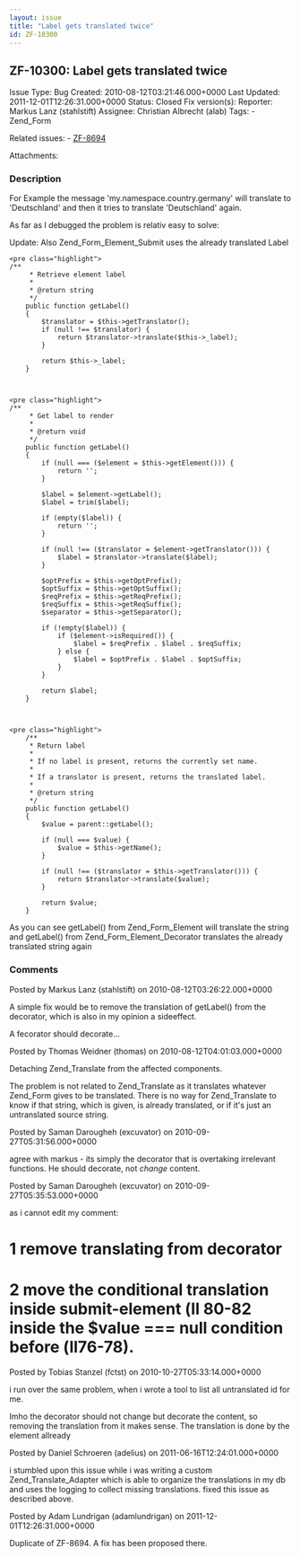 ```yaml
---
layout: issue
title: "Label gets translated twice"
id: ZF-10300
---
```


ZF-10300: Label gets translated twice
-------------------------------------

 Issue Type: Bug Created: 2010-08-12T03:21:46.000+0000 Last Updated: 2011-12-01T12:26:31.000+0000 Status: Closed Fix version(s): 
 Reporter:  Markus Lanz (stahlstift)  Assignee:  Christian Albrecht (alab)  Tags: - Zend\_Form
 
 Related issues: - [ZF-8694](/issues/browse/ZF-8694)
 
 Attachments: 
### Description

For Example the message 'my.namespace.country.germany' will translate to 'Deutschland' and then it tries to translate 'Deutschland' again.

As far as I debugged the problem is relativ easy to solve:

Update: Also Zend\_Form\_Element\_Submit uses the already translated Label

 
    <pre class="highlight">
    /**
         * Retrieve element label
         *
         * @return string
         */
        public function getLabel()
        {
            $translator = $this->getTranslator();
            if (null !== $translator) {
                return $translator->translate($this->_label);
            }
    
            return $this->_label;
        }


 
    <pre class="highlight">
    /**
         * Get label to render
         *
         * @return void
         */
        public function getLabel()
        {
            if (null === ($element = $this->getElement())) {
                return '';
            }
    
            $label = $element->getLabel();
            $label = trim($label);
    
            if (empty($label)) {
                return '';
            }
    
            if (null !== ($translator = $element->getTranslator())) {
                $label = $translator->translate($label);
            }
    
            $optPrefix = $this->getOptPrefix();
            $optSuffix = $this->getOptSuffix();
            $reqPrefix = $this->getReqPrefix();
            $reqSuffix = $this->getReqSuffix();
            $separator = $this->getSeparator();
    
            if (!empty($label)) {
                if ($element->isRequired()) {
                    $label = $reqPrefix . $label . $reqSuffix;
                } else {
                    $label = $optPrefix . $label . $optSuffix;
                }
            }
    
            return $label;
        }


 
    <pre class="highlight">
        /**
         * Return label
         *
         * If no label is present, returns the currently set name.
         *
         * If a translator is present, returns the translated label.
         *
         * @return string
         */
        public function getLabel()
        {
            $value = parent::getLabel();
    
            if (null === $value) {
                $value = $this->getName();
            }
    
            if (null !== ($translator = $this->getTranslator())) {
                return $translator->translate($value);
            }
    
            return $value;
        }


As you can see getLabel() from Zend\_Form\_Element will translate the string and getLabel() from Zend\_Form\_Element\_Decorator translates the already translated string again

 

 

### Comments

Posted by Markus Lanz (stahlstift) on 2010-08-12T03:26:22.000+0000

A simple fix would be to remove the translation of getLabel() from the decorator, which is also in my opinion a sideeffect.

A fecorator should decorate...

 

 

Posted by Thomas Weidner (thomas) on 2010-08-12T04:01:03.000+0000

Detaching Zend\_Translate from the affected components.

The problem is not related to Zend\_Translate as it translates whatever Zend\_Form gives to be translated. There is no way for Zend\_Translate to know if that string, which is given, is already translated, or if it's just an untranslated source string.

 

 

Posted by Saman Darougheh (excuvator) on 2010-09-27T05:31:56.000+0000

agree with markus - its simply the decorator that is overtaking irrelevant functions. He should decorate, not _change_ content.

 

 

Posted by Saman Darougheh (excuvator) on 2010-09-27T05:35:53.000+0000

as i cannot edit my comment:

1 remove translating from decorator
===================================

2 move the conditional translation inside submit-element (ll 80-82 inside the $value === null condition before (ll76-78).
=========================================================================================================================

 

 

Posted by Tobias Stanzel (fctst) on 2010-10-27T05:33:14.000+0000

i run over the same problem, when i wrote a tool to list all untranslated id for me.

Imho the decorator should not change but decorate the content, so removing the translation from it makes sense. The translation is done by the element allready

 

 

Posted by Daniel Schroeren (adelius) on 2011-06-16T12:24:01.000+0000

i stumbled upon this issue while i was writing a custom Zend\_Translate\_Adapter which is able to organize the translations in my db and uses the logging to collect missing translations. fixed this issue as described above.

 

 

Posted by Adam Lundrigan (adamlundrigan) on 2011-12-01T12:26:31.000+0000

Duplicate of ZF-8694. A fix has been proposed there.

 

 